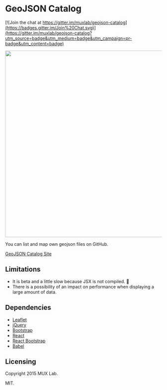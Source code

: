 # GeoJSON Catalog

[![Join the chat at https://gitter.im/muxlab/geojson-catalog](https://badges.gitter.im/Join%20Chat.svg)](https://gitter.im/muxlab/geojson-catalog?utm_source=badge&utm_medium=badge&utm_campaign=pr-badge&utm_content=badge)

<img src="img/GeoJSONCatalog_readme.png" width="600px"/>

You can list and map own geojson files on GitHub.

[GeoJSON Catalog Site](http://muxlab.github.io/geojson-catalog/)

## Limitations

* It is beta and a little slow because JSX is not compiled. :eyes:
* There is a possibility of an impact on performance when displaying a large amount of data.

## Dependencies

* [Leaflet](http://leafletjs.com/)
* [jQuery](https://jquery.com/)
* [Bootstrap](http://getbootstrap.com/)
* [React](https://facebook.github.io/react/)
* [React Bootstrap](https://react-bootstrap.github.io/)
* [Babel](https://babeljs.io)

## Licensing

Copyright 2015 MUX Lab.

MIT.
